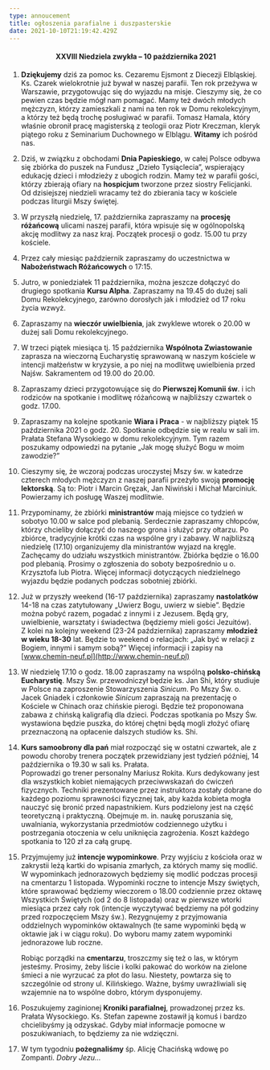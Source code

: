 ```yaml
---
type: annoucement
title: ogłoszenia parafialne i duszpasterskie
date: 2021-10-10T21:19:42.429Z
---
```

<!--StartFragment-->

<h4 style="text-align:center;">XXVIII Niedziela zwykła – 10 października 2021</h4>

1. **Dziękujemy** dziś za pomoc ks. Cezaremu Ejsmont z Diecezji Elbląskiej. Ks. Czarek wielokrotnie już bywał w naszej parafii. Ten rok przeżywa w Warszawie, przygotowując się do wyjazdu na misje. Cieszymy się, że co pewien czas będzie mógł nam pomagać. Mamy też dwóch młodych mężczyzn, którzy zamieszkali z nami na ten rok w Domu rekolekcyjnym, a którzy też będą trochę posługiwać w parafii. Tomasz Hamala, który właśnie obronił pracę magisterską z teologii oraz Piotr Kreczman, kleryk piątego roku z Seminarium Duchownego w Elblągu. **Witamy** ich pośród nas. 
2. Dziś, w związku z obchodami **Dnia Papieskiego**, w całej Polsce odbywa się zbiórka do puszek na Fundusz „Dzieło Tysiąclecia”, wspierający edukację dzieci i młodzieży z ubogich rodzin. Mamy też w parafii gości, którzy zbierają ofiary na **hospicjum** tworzone przez siostry Felicjanki.\
   Od dzisiejszej niedzieli wracamy też do zbierania tacy w kościele podczas liturgii Mszy świętej.
3. W przyszłą niedzielę, 17. października zapraszamy na **procesję różańcową** ulicami naszej parafii, która wpisuje się w ogólnopolską akcję modlitwy za nasz kraj. Początek procesji o godz. 15.00 tu przy kościele.
4. Przez cały miesiąc październik zapraszamy do uczestnictwa w **Nabożeństwach Różańcowych** o 17:15.
5. Jutro, w poniedziałek 11 października, można jeszcze dołączyć do drugiego spotkania **Kursu Alpha**. Zapraszamy na 19.45 do dużej sali Domu Rekolekcyjnego, zarówno dorosłych jak i młodzież od 17 roku życia wzwyż.
6. Zapraszamy na **wieczór uwielbienia**, jak zwyklewe wtorek o 20.00 w dużej sali Domu rekolekcyjnego.
7. W trzeci piątek miesiąca tj. 15 października **Wspólnota Zwiastowanie** zaprasza na wieczorną Eucharystię sprawowaną w naszym kościele w intencji małżeństw w kryzysie, a po niej na modlitwę uwielbienia przed Najśw. Sakramentem od 19.00 do 20.00.
8. Zapraszamy dzieci przygotowujące się do **Pierwszej Komunii św**. i ich rodziców na spotkanie i modlitwę różańcową w najbliższy czwartek o godz. 17.00.
9. Zapraszamy na kolejne spotkanie **Wiara i Praca** - w najbliższy piątek 15 października 2021 o godz. 20. Spotkanie odbędzie się w realu w sali im. Prałata Stefana Wysokiego w domu rekolekcyjnym. Tym razem poszukamy odpowiedzi na pytanie „Jak mogę służyć Bogu w moim zawodzie?”
10. Cieszymy się, że wczoraj podczas uroczystej Mszy św. w katedrze czterech młodych mężczyzn z naszej parafii przeżyło swoją **promocję lektorską**. Są to: Piotr i Marcin Gręzak, Jan Niwiński i Michał Marciniuk. Powierzamy ich posługę Waszej modlitwie.
11. Przypominamy, że zbiórki **ministrantów** mają miejsce co tydzień w sobotyo 10.00 w salce pod plebanią. Serdecznie zapraszamy chłopców, którzy chcieliby dołączyć do naszego grona i służyć przy ołtarzu. Po zbiórce, tradycyjnie krótki czas na wspólne gry i zabawy. W najbliższą niedzielę (17.10) organizujemy dla ministrantów wyjazd na kręgle. Zachęcamy do udziału wszystkich ministrantów. Zbiórka będzie o 16.00 pod plebanią. Prosimy o zgłoszenia do soboty bezpośrednio u o. Krzysztofa lub Piotra. Więcej informacji dotyczących niedzielnego wyjazdu będzie podanych podczas sobotniej zbiórki.
12. Już w przyszły weekend (16-17 października) zapraszamy **nastolatków** 14-18 na czas zatytułowany „Uwierz Bogu, uwierz w siebie”. Będzie można pobyć razem, pogadać z innymi i z Jezusem. Będą gry, uwielbienie, warsztaty i świadectwa (będziemy mieli gości Jezuitów). \
    Z kolei na kolejny weekend (23-24 października) zapraszamy **młodzież w wieku 18-30** lat. Będzie to weekend o relacjach: „Jak być w relacji z Bogiem, innymi i samym sobą?” Więcej informacji i zapisy na [www.chemin-neuf.pl](http://www.chemin-neuf.pl)
13. W niedzielę 17.10 o godz. 18.00 zapraszamy na wspólną **polsko-chińską Eucharystię**. Mszy Św. przewodniczył będzie ks. Jan Shi, który studiuje w Polsce na zaproszenie Stowarzyszenia *Sinicum*. Po Mszy Św. o. Jacek Gniadek i członkowie *Sinicum* zapraszają na prezentację o Kościele w Chinach oraz chińskie pierogi. Będzie też proponowana zabawa z chińską kaligrafią dla dzieci. Podczas spotkania po Mszy Św. wystawiona będzie puszka, do której chętni będą mogli złożyć ofiarę przeznaczoną na opłacenie dalszych studiów ks. Shi.
14. **Kurs samoobrony dla pań** miał rozpocząć się w ostatni czwartek, ale z powodu choroby trenera początek przewidziany jest tydzień później, 14 października o 19.30 w sali ks. Prałata.\
    Poprowadzi go trener personalny Mariusz Rokita. Kurs dedykowany jest dla wszystkich kobiet niemających przeciwwskazań do ćwiczeń fizycznych. Techniki prezentowane przez instruktora zostały dobrane do każdego poziomu sprawności fizycznej tak, aby każda kobieta mogła nauczyć się bronić przed napastnikiem. Kurs podzielony jest na część teoretyczną i praktyczną. Obejmuje m. in. naukę poruszania się, uwalniania, wykorzystania przedmiotów codziennego użytku i postrzegania otoczenia w celu uniknięcia zagrożenia. Koszt każdego spotkania to 120 zł za całą grupę.
15. Przyjmujemy już **intencje wypominkowe**. Przy wyjściu z kościoła oraz w zakrystii leżą kartki do wpisania zmarłych, za których mamy się modlić. W wypominkach jednorazowych będziemy się modlić podczas procesji na cmentarzu 1 listopada. Wypominki roczne to intencje Mszy świętych, które sprawować będziemy wieczorem o 18.00 codziennie przez oktawę Wszystkich Świętych (od 2 do 8 listopada) oraz w pierwsze wtorki miesiąca przez cały rok (intencje wyczytywać będziemy na pół godziny przed rozpoczęciem Mszy św.). Rezygnujemy z przyjmowania oddzielnych wypominków oktawalnych (te same wypominki będą w oktawie jak i w ciągu roku). Do wyboru mamy zatem wypominki jednorazowe lub roczne.

    Robiąc porządki na **cmentarzu**, troszczmy się też o las, w którym jesteśmy. Prosimy, żeby liście i kolki pakować do worków na zielone śmieci a nie wyrzucać za płot do lasu. Niestety, powtarza się to szczególnie od strony ul. Kilińskiego. Ważne, byśmy uwrażliwiali się wzajemnie na to wspólne dobro, którym dysponujemy.
16. Poszukujemy zaginionej **Kroniki parafialnej**, prowadzonej przez ks. Prałata Wysockiego. Ks. Stefan zapewne zostawił ją komuś i bardzo chcielibyśmy ją odzyskać. Gdyby miał informacje pomocne w poszukiwaniach, to będziemy za nie wdzięczni.
17. W tym tygodniu **pożegnaliśmy** śp. Alicję Chacińską wdowę po Zompanti. *Dobry Jezu…*

<!--EndFragment-->